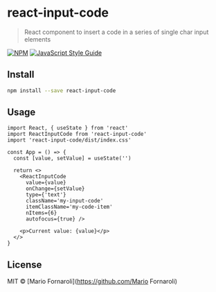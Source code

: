 # react-input-code

> React component to insert a code in a series of single char input elements

[![NPM](https://img.shields.io/npm/v/react-input-code.svg)](https://www.npmjs.com/package/react-input-code) [![JavaScript Style Guide](https://img.shields.io/badge/code_style-standard-brightgreen.svg)](https://standardjs.com)

## Install

```bash
npm install --save react-input-code
```

## Usage

```tsx
import React, { useState } from 'react'
import ReactInputCode from 'react-input-code'
import 'react-input-code/dist/index.css'

const App = () => {
  const [value, setValue] = useState('')

  return <>
    <ReactInputCode
      value={value}
      onChange={setValue}
      type={'text'}
      className='my-input-code'
      itemClassName='my-code-item'
      nItems={6}
      autofocus={true} />

    <p>Current value: {value}</p>
  </>
}
```

## License

MIT © [Mario Fornaroli](https://github.com/Mario Fornaroli)
